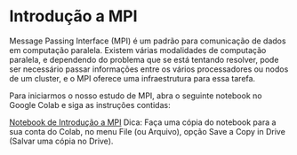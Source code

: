 # Introdução a MPI

Message Passing Interface (MPI) é um padrão para comunicação de dados em computação paralela. Existem várias modalidades de computação paralela, e dependendo do problema que se está tentando resolver, pode ser necessário passar informações entre os vários processadores ou nodos de um cluster, e o MPI oferece uma infraestrutura para essa tarefa.

Para iniciarmos o nosso estudo de MPI, abra o seguinte notebook no Google Colab e siga as instruções contidas:

[Notebook de Introdução a MPI](https://colab.research.google.com/drive/1s2WGeigQqRZpZ42AlKmWjRRM8637QKwk?usp=sharing) Dica: Faça uma cópia do notebook para a sua conta do Colab, no menu File (ou Arquivo), opção Save a Copy in Drive (Salvar uma cópia no Drive). 
